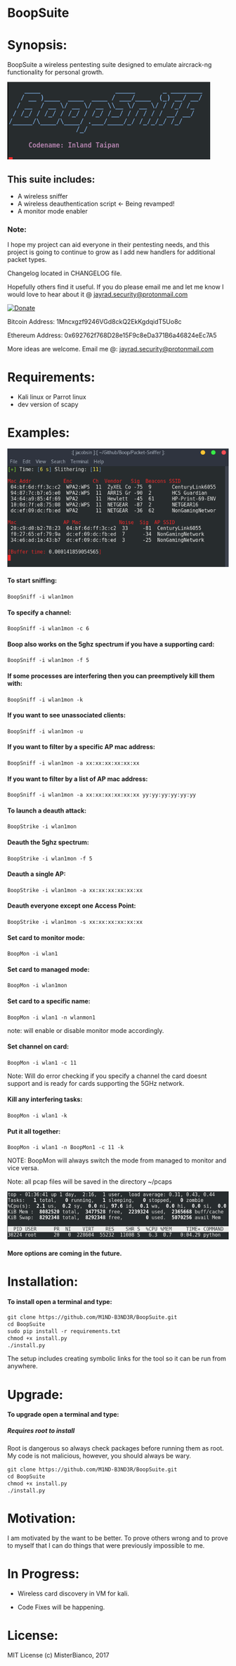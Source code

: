 BoopSuite
===

# Synopsis:

BoopSuite a wireless pentesting suite designed to emulate aircrack-ng functionality for personal growth.

![This Used To Be An Image But Now It Is Not. :(](Images/Run.png "BoopSuite")

## This suite includes:

+ A wireless sniffer
+ A wireless deauthentication script <- Being revamped!
+ A monitor mode enabler

### Note:

I hope my project can aid everyone in their pentesting needs, and this project
is going to continue to grow as I add new handlers for additional packet types.

Changelog located in CHANGELOG file.

Hopefully others find it useful. If you do please email me and let me know I
would love to hear about it @ jayrad.security@protonmail.com

[![Donate](https://www.paypalobjects.com/en_US/i/btn/btn_donateCC_LG.gif)](https://www.paypal.com/cgi-bin/webscr?cmd=_donations&business=43LHEBX448Y48&lc=US&item_name=M1ND%2dB3ND3R&currency_code=USD&bn=PP%2dDonationsBF%3abtn_donateCC_LG%2egif%3aNonHosted)

Bitcoin Address: 1Mncxgzf9246VGd8ckQ2EkKgdqidT5Uo8c

Ethereum Address: 0x692762f768D28e15F9c8eDa371B6a46824eEc7A5

More ideas are welcome.
Email me @: jayrad.security@protonmail.com

# Requirements:

+ Kali linux or Parrot linux
+ dev version of scapy

# Examples:

![This Used To Be An Image But Now It Is Not. :(](Images/Running.png "BoopSuite")

#### To start sniffing:

`BoopSniff -i wlan1mon`

#### To specify a channel:

`BoopSniff -i wlan1mon -c 6`

#### Boop also works on the 5ghz spectrum if you have a supporting card:

`BoopSniff -i wlan1mon -f 5`

#### If some processes are interfering then you can preemptively kill them with:

`BoopSniff -i wlan1mon -k`

#### If you want to see unassociated clients:

`BoopSniff -i wlan1mon -u`

#### If you want to filter by a specific AP mac address:

`BoopSniff -i wlan1mon -a xx:xx:xx:xx:xx:xx`

#### If you want to filter by a list of AP mac address:

`BoopSniff -i wlan1mon -a xx:xx:xx:xx:xx:xx yy:yy:yy:yy:yy:yy`

#### To launch a deauth attack:

`BoopStrike -i wlan1mon`

#### Deauth the 5ghz spectrum:

`BoopStrike -i wlan1mon -f 5`

#### Deauth a single AP:

`BoopStrike -i wlan1mon -a xx:xx:xx:xx:xx:xx`

#### Deauth everyone except one Access Point:

`BoopStrike -i wlan1mon -s xx:xx:xx:xx:xx:xx`

#### Set card to monitor mode:

`BoopMon -i wlan1`

#### Set card to managed mode:

`BoopMon -i wlan1mon`

#### Set card to a specific name:

`BoopMon -i wlan1 -n wlanmon1`

note: will enable or disable monitor mode accordingly.

#### Set channel on card:

`BoopMon -i wlan1 -c 11`

Note: Will do error checking if you specify a channel the card doesnt support and is ready for cards supporting the 5GHz network.

#### Kill any interfering tasks:

`BoopMon -i wlan1 -k`

#### Put it all together:

`BoopMon -i wlan1 -n BoopMon1 -c 11 -k`

NOTE: BoopMon will always switch the mode from managed to monitor and vice versa.

Note: all pcap files will be saved in the directory ~/pcaps

![This Used To Be An Image But Now It Is Not. :(](Images/Top.png "BoopSuite")

#### More options are coming in the future.

# Installation:

#### To install open a terminal and type:

```
git clone https://github.com/M1ND-B3ND3R/BoopSuite.git
cd BoopSuite
sudo pip install -r requirements.txt
chmod +x install.py
./install.py
```

The setup includes creating symbolic links for the tool so it can be run from
anywhere.

# Upgrade:

#### To upgrade open a terminal and type:

##### Requires root to install

Root is dangerous so always check packages before running them as root.
My code is not malicious, however, you should always be wary.

```
git clone https://github.com/M1ND-B3ND3R/BoopSuite.git
cd BoopSuite
chmod +x install.py
./install.py
```

# Motivation:

I am motivated by the want to be better. To prove others wrong and to prove
to myself that I can do things that were previously impossible to me.

# In Progress:

+ Wireless card discovery in VM for kali.

+ Code Fixes will be happening.

# License:

MIT License
(c) MisterBianco, 2017
